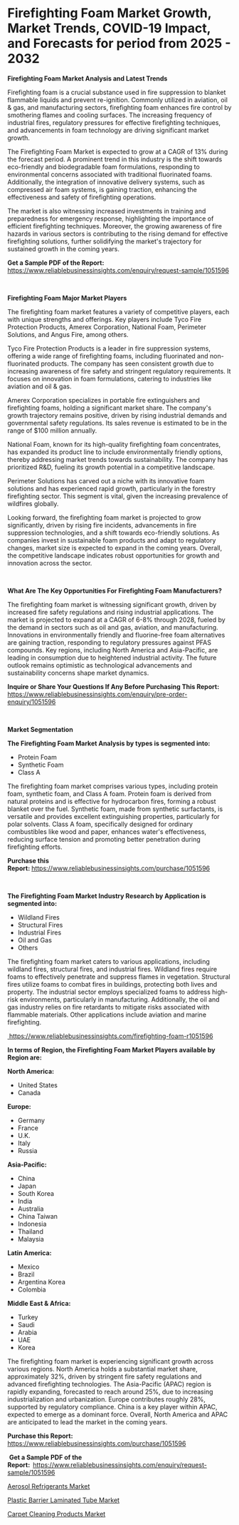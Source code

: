 <p><h1>Firefighting Foam Market Growth, Market Trends, COVID-19 Impact, and Forecasts for period from 2025 - 2032</h1></p><p><strong>Firefighting Foam Market Analysis and Latest Trends</strong></p>
<p><p>Firefighting foam is a crucial substance used in fire suppression to blanket flammable liquids and prevent re-ignition. Commonly utilized in aviation, oil & gas, and manufacturing sectors, firefighting foam enhances fire control by smothering flames and cooling surfaces. The increasing frequency of industrial fires, regulatory pressures for effective firefighting techniques, and advancements in foam technology are driving significant market growth.</p><p>The Firefighting Foam Market is expected to grow at a CAGR of 13% during the forecast period. A prominent trend in this industry is the shift towards eco-friendly and biodegradable foam formulations, responding to environmental concerns associated with traditional fluorinated foams. Additionally, the integration of innovative delivery systems, such as compressed air foam systems, is gaining traction, enhancing the effectiveness and safety of firefighting operations. </p><p>The market is also witnessing increased investments in training and preparedness for emergency response, highlighting the importance of efficient firefighting techniques. Moreover, the growing awareness of fire hazards in various sectors is contributing to the rising demand for effective firefighting solutions, further solidifying the market's trajectory for sustained growth in the coming years.</p></p>
<p><strong>Get a Sample PDF of the Report:&nbsp;</strong> <a href="https://www.reliablebusinessinsights.com/enquiry/request-sample/1051596?utm_campaign=84&utm_medium=2&utm_source=Github&utm_content=ia&utm_term=30012025&utm_id=firefighting-foam">https://www.reliablebusinessinsights.com/enquiry/request-sample/1051596</a></p>
<p>&nbsp;</p>
<p><strong>Firefighting Foam Major Market Players</strong></p>
<p><p>The firefighting foam market features a variety of competitive players, each with unique strengths and offerings. Key players include Tyco Fire Protection Products, Amerex Corporation, National Foam, Perimeter Solutions, and Angus Fire, among others.</p><p>Tyco Fire Protection Products is a leader in fire suppression systems, offering a wide range of firefighting foams, including fluorinated and non-fluorinated products. The company has seen consistent growth due to increasing awareness of fire safety and stringent regulatory requirements. It focuses on innovation in foam formulations, catering to industries like aviation and oil & gas.</p><p>Amerex Corporation specializes in portable fire extinguishers and firefighting foams, holding a significant market share. The company's growth trajectory remains positive, driven by rising industrial demands and governmental safety regulations. Its sales revenue is estimated to be in the range of $100 million annually.</p><p>National Foam, known for its high-quality firefighting foam concentrates, has expanded its product line to include environmentally friendly options, thereby addressing market trends towards sustainability. The company has prioritized R&D, fueling its growth potential in a competitive landscape.</p><p>Perimeter Solutions has carved out a niche with its innovative foam solutions and has experienced rapid growth, particularly in the forestry firefighting sector. This segment is vital, given the increasing prevalence of wildfires globally.</p><p>Looking forward, the firefighting foam market is projected to grow significantly, driven by rising fire incidents, advancements in fire suppression technologies, and a shift towards eco-friendly solutions. As companies invest in sustainable foam products and adapt to regulatory changes, market size is expected to expand in the coming years. Overall, the competitive landscape indicates robust opportunities for growth and innovation across the sector.</p></p>
<p>&nbsp;</p>
<p><strong>What Are The Key Opportunities For Firefighting Foam Manufacturers?</strong></p>
<p><p>The firefighting foam market is witnessing significant growth, driven by increased fire safety regulations and rising industrial applications. The market is projected to expand at a CAGR of 6-8% through 2028, fueled by the demand in sectors such as oil and gas, aviation, and manufacturing. Innovations in environmentally friendly and fluorine-free foam alternatives are gaining traction, responding to regulatory pressures against PFAS compounds. Key regions, including North America and Asia-Pacific, are leading in consumption due to heightened industrial activity. The future outlook remains optimistic as technological advancements and sustainability concerns shape market dynamics.</p></p>
<p><strong>Inquire or Share Your Questions If Any Before Purchasing This Report:</strong> <a href="https://www.reliablebusinessinsights.com/enquiry/pre-order-enquiry/1051596?utm_campaign=84&utm_medium=2&utm_source=Github&utm_content=ia&utm_term=30012025&utm_id=firefighting-foam">https://www.reliablebusinessinsights.com/enquiry/pre-order-enquiry/1051596</a></p>
<p>&nbsp;</p>
<p><strong>Market Segmentation</strong></p>
<p><strong>The Firefighting Foam Market Analysis by types is segmented into:</strong></p>
<p><ul><li>Protein Foam</li><li>Synthetic Foam</li><li>Class A</li></ul></p>
<p><p>The firefighting foam market comprises various types, including protein foam, synthetic foam, and Class A foam. Protein foam is derived from natural proteins and is effective for hydrocarbon fires, forming a robust blanket over the fuel. Synthetic foam, made from synthetic surfactants, is versatile and provides excellent extinguishing properties, particularly for polar solvents. Class A foam, specifically designed for ordinary combustibles like wood and paper, enhances water's effectiveness, reducing surface tension and promoting better penetration during firefighting efforts.</p></p>
<p><strong>Purchase this Report:&nbsp;</strong><a href="https://www.reliablebusinessinsights.com/purchase/1051596?utm_campaign=84&utm_medium=2&utm_source=Github&utm_content=ia&utm_term=30012025&utm_id=firefighting-foam">https://www.reliablebusinessinsights.com/purchase/1051596</a></p>
<p>&nbsp;</p>
<p><strong>The Firefighting Foam Market Industry Research by Application is segmented into:</strong></p>
<p><ul><li>Wildland Fires</li><li>Structural Fires</li><li>Industrial Fires</li><li>Oil and Gas</li><li>Others</li></ul></p>
<p><p>The firefighting foam market caters to various applications, including wildland fires, structural fires, and industrial fires. Wildland fires require foams to effectively penetrate and suppress flames in vegetation. Structural fires utilize foams to combat fires in buildings, protecting both lives and property. The industrial sector employs specialized foams to address high-risk environments, particularly in manufacturing. Additionally, the oil and gas industry relies on fire retardants to mitigate risks associated with flammable materials. Other applications include aviation and marine firefighting.</p></p>
<p><a href="https://www.reliablebusinessinsights.com/firefighting-foam-r1051596?utm_campaign=84&utm_medium=2&utm_source=Github&utm_content=ia&utm_term=30012025&utm_id=firefighting-foam">&nbsp;https://www.reliablebusinessinsights.com/firefighting-foam-r1051596</a></p>
<p><strong>In terms of Region, the Firefighting Foam Market Players available by Region are:</strong></p>
<p>
    <p> <strong> North America: </strong>
        <ul>
            <li>United States</li>
            <li>Canada</li>
        </ul>
        </p> 
    <p> <strong> Europe: </strong>
        <ul>
            <li>Germany</li>
            <li>France</li>
            <li>U.K.</li>
            <li>Italy</li>
            <li>Russia</li>
        </ul>
        </p> 
    <p> <strong> Asia-Pacific: </strong>
        <ul>
            <li>China</li>
            <li>Japan</li>
            <li>South Korea</li>
            <li>India</li>
            <li>Australia</li>
            <li>China Taiwan</li>
            <li>Indonesia</li>
            <li>Thailand</li>
            <li>Malaysia</li>
        </ul>
        </p> 
    <p> <strong> Latin America: </strong>
        <ul>
            <li>Mexico</li>
            <li>Brazil</li>
            <li>Argentina Korea</li>
            <li>Colombia</li>
        </ul>
        </p> 
    <p> <strong> Middle East & Africa: </strong>
        <ul>
            <li>Turkey</li>
            <li>Saudi</li>
            <li>Arabia</li>
            <li>UAE</li>
            <li>Korea</li>
        </ul>
    </p>
    </p>
<p><p>The firefighting foam market is experiencing significant growth across various regions. North America holds a substantial market share, approximately 32%, driven by stringent fire safety regulations and advanced firefighting technologies. The Asia-Pacific (APAC) region is rapidly expanding, forecasted to reach around 25%, due to increasing industrialization and urbanization. Europe contributes roughly 28%, supported by regulatory compliance. China is a key player within APAC, expected to emerge as a dominant force. Overall, North America and APAC are anticipated to lead the market in the coming years.</p></p>
<p><strong>Purchase this Report: </strong><a href="https://www.reliablebusinessinsights.com/purchase/1051596?utm_campaign=84&utm_medium=2&utm_source=Github&utm_content=ia&utm_term=30012025&utm_id=firefighting-foam">https://www.reliablebusinessinsights.com/purchase/1051596</a></p>
<p>&nbsp;<strong>Get a Sample PDF of the Report:&nbsp;&nbsp;</strong><a href="https://www.reliablebusinessinsights.com/enquiry/request-sample/1051596?utm_campaign=84&utm_medium=2&utm_source=Github&utm_content=ia&utm_term=30012025&utm_id=firefighting-foam">https://www.reliablebusinessinsights.com/enquiry/request-sample/1051596</a></p>
<p><strong></strong></p>
<p><p><a href="https://github.com/kaqiewan/Market-Research-Report-List-1/blob/main/aerosol-refrigerants-market.md?utm_campaign=84&utm_medium=2&utm_source=Github&utm_content=ia&utm_term=30012025&utm_id=firefighting-foam">Aerosol Refrigerants Market</a></p><p><a href="https://github.com/wwwkeltoum/Market-Research-Report-List-5/blob/main/plastic-barrier-laminated-tube-market.md?utm_campaign=84&utm_medium=2&utm_source=Github&utm_content=ia&utm_term=30012025&utm_id=firefighting-foam">Plastic Barrier Laminated Tube Market</a></p><p><a href="https://github.com/taxyevgwlle/Market-Research-Report-List-1/blob/main/carpet-cleaning-products-market.md?utm_campaign=84&utm_medium=2&utm_source=Github&utm_content=ia&utm_term=30012025&utm_id=firefighting-foam">Carpet Cleaning Products Market</a></p></p>